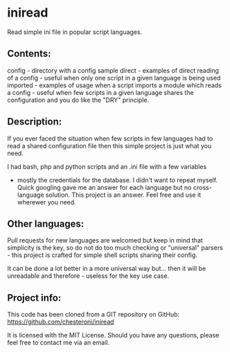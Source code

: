 iniread
=======

Read simple ini file in popular script languages.

Contents:
--------
config   - directory with a config sample
direct   - examples of direct reading of a config - useful when only one
           script in a given language is being used
imported - examples of usage when a script imports a module which reads
           a config - useful when few scripts in a given language shares
           the configuration and you do like the "DRY" principle.

Description:
-----------
If you ever faced the situation when few scripts in few languages had
to read a shared configuration file then this simple project is just
what you need.

I had bash, php and python scripts and an .ini file with a few variables
- mostly the credentials for the database. I didn't want to repeat myself.
Quick googling gave me an answer for each language but no cross-language
solution. This project is an answer. Feel free and use it wherewer you need.


Other languages:
---------------
Pull requests for new languages are welcomed but keep in mind that simplicity
is the key, so do not do too much checking or "universal" parsers - this
project is crafted for simple shell scripts sharing their config.

It can be done a lot better in a more universal way but... then it will be 
unreadable and therefore - useless for the key use case.


Project info:
------------
This code has been cloned from a GIT repository on GitHub:
https://github.com/chesteroni/iniread

It is licensed with the MIT License. 
Should you have any questions, please feel free to contact me via an email. 
